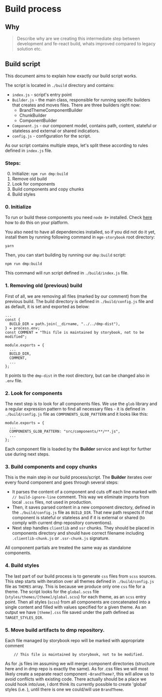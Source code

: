 # Build process

## Why

> Describe why are we creating this intermediate step between development and fe-react build, whats improved compared to legacy solution etc.

## Build script

This document aims to explain how exactly our build script works.

The script is located in `./build` directory and contains:
  - `index.js` - script's entry point
  - `Builder.js` - the main class, responsible for running specific builders that creates and moves files. There are three builders right now:
      - BrandThemeComponentBuilder
      - ChunkBuilder
      - ComponentBuilder
  - `Component.js` - our component model, contains path, content, stateful or stateless and external or shared indicatiors.
  - `config.js` -  configuration for the script.

As our script contains multiple steps, let's split these according to rules defined in `index.js` file.

### Steps:

0. Initialize: `npm run dmp:build`
1. Remove old build
2. Look for components
3. Build components and copy chunks
4. Build styles


### 0. Initialize

To run or build these components you need `node 8+` installed. Check [here](https://nodejs.org/en/docs/) how to do this on your platform.

You also need to have all dependencies installed, so if you did not do it yet, install them by running following command in `mgm-storybook` root directory:

```
yarn
```

Then, you can start building by running our `dmp:build` script:

```
npm run dmp:build
```

This command will run script defined in `./build/index.js` file.

### 1. Removing old (previous) build

First of all, we are removing all files (marked by our comment) from the previous build. The build directory is defined in `./build/config.js` file and as default, it is set and exported as below:

```javascript=
...
const {
  BUILD_DIR = path.join(__dirname, "../../dmp-dist"),
} = process.env;
const COMMENT = "This file is maintained by storybook, not to be modified";

module.exports = {
  ...
  BUILD_DIR,
  COMMENT,
  ...
};
```

It points to the `dmp-dist` in the root directory, but can be changed also in `.env` file.

### 2. Look for components

The next step is to look for all components files. We use the `glob` library and a regular expression pattern to find all necessary files - it is defined in `./build/config.js` file as `COMPONENTS_GLOB_PATTERN` and it looks like this:

```javascript=
module.exports = {
  ...
  COMPONENTS_GLOB_PATTERN: "src/components/**/**.js",
  ...
};
```

Each component file is loaded by the **Builder** service and kept for further use during next steps.

### 3. Build components and copy chunks

This is the main step in our build process/script. The **Builder** iterates over every found component and goes through several steps:
  - It parses the content of a component and cuts off each line marked with `// build-ignore-line` comment. This way we eliminate imports from local `.scss` files, not used in production.
  - Then, it saves parsed content in a new component directory, defined in the `./build/config.js` file as `BUILD_DIR`. That new path respects if that component is stateful or stateless and if it is external or shared (to comply with current dmp repository conventions).
  - Next step handles `clientlib` and `ssr` chunks. They should be placed in components directory and should have correct filename including `.clientlib-chunk.js` or `.ssr-chunk.js` signature.

All component partials are treated the same way as standalone components.

### 4. Build styles

The last part of our build process is to generate `css` files from `scss` sources. This step starts with iteration over all themes defined in `./build/config.js` file as `THEMES` array. This is because we produce only one `css` file for a theme.
The script looks for the `global.scss` file (`styles/themes/[theme]/global.scss`) for each theme, as an `scss` entry point. Then all styles (`scss`) from all components are concatenated into a single content and filled with values specified for a given theme. As an output we have `[theme].css` file saved under the path defined as `TARGET_STYLES_DIR`.

### 5. Move build artifacts to dmp repository.

Each file managed by storybook repo will be marked with appropriate comment
```
    // This file is maintained by storybook, not to be modified.
```

As for .js files im assuming we will merge component directories (structure here and in dmp repo is exactly the same). As for .css files we will most likely create a separate react component `~BrandTheme?`, this will allow us to avoid conflicts with existing code. There actually should be a place we could hook into/use, i dont think its currently possible to create 'global' styles (i.e. <body>), until there is one we could/will use `BrandTheme`.
